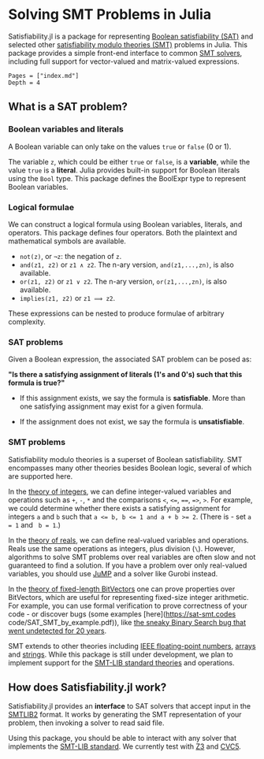 # Solving SMT Problems in Julia
Satisfiability.jl is a package for representing [Boolean satisfiability (SAT)](https://en.wikipedia.org/wiki/Boolean_satisfiability_problem) and selected other [satisfiability modulo theories (SMT)](https://en.wikipedia.org/wiki/Satisfiability_modulo_theories) problems in Julia. This package provides a simple front-end interface to common [SMT solvers](https://smt-lib.org/solvers.shtml), including full support for vector-valued and matrix-valued expressions.

```@contents
Pages = ["index.md"]
Depth = 4
```

## What is a SAT problem?
### Boolean variables and literals
A Boolean variable can only take on the values `true` or `false` (0 or 1).

The variable `z`, which could be either `true` or `false`, is a **variable**, while the value `true` is a **literal**. Julia provides built-in support for Boolean literals using the `Bool` type. This package defines the BoolExpr type to represent Boolean variables.

### Logical formulae
We can construct a logical formula using Boolean variables, literals, and operators. This package defines four operators. Both the plaintext and mathematical symbols are available.

* `not(z)`, or `¬z`: the negation of `z`.
* `and(z1, z2)` or `z1 ∧ z2`. The n-ary version, `and(z1,...,zn)`, is also available.
* `or(z1, z2)` or `z1 ∨ z2`. The n-ary version, `or(z1,...,zn)`, is also available.
* `implies(z1, z2)` or `z1 ⟹ z2`.

These expressions can be nested to produce formulae of arbitrary complexity.

### SAT problems
Given a Boolean expression, the associated SAT problem can be posed as:

**"Is there a satisfying assignment of literals (1's and 0's) such that this formula is true?"**

* If this assignment exists, we say the formula is **satisfiable**. More than one satisfying assignment may exist for a given formula.

* If the assignment does not exist, we say the formula is **unsatisfiable**.

### SMT problems
Satisfiability modulo theories is a superset of Boolean satisfiability. SMT encompasses many other theories besides Boolean logic, several of which are supported here.

In the [theory of integers](https://smt-lib.org/theories-Ints.shtml), we can define integer-valued variables and operations such as `+`, `-`, `*` and the comparisons `<`, `<=`, `==`, `=>`, `>`. For example, we could determine whether there exists a satisfying assignment for integers `a` and `b` such that `a <= b, b <= 1 and a + b >= 2`. (There is - set `a = 1` and ` b = 1`.)

In the [theory of reals](https://smt-lib.org/theories-Reals.shtml), we can define real-valued variables and operations. Reals use the same operations as integers, plus division (`\`). However, algorithms to solve SMT problems over real variables are often slow and not guaranteed to find a solution. If you have a problem over only real-valued variables, you should use [JuMP](https://jump.dev/) and a solver like Gurobi instead.

In the [theory of fixed-length BitVectors](https://smt-lib.org/theories-FixedSizeBitVectors.shtml) one can prove properties over BitVectors, which are useful for representing fixed-size integer arithmetic. For example, you can use formal verification to prove correctness of your code - or discover bugs (some examples [here](https://sat-smt.codes code/SAT_SMT_by_example.pdf)), like [the sneaky Binary Search bug that went undetected for 20 years](https://thebittheories.com/the-curious-case-of-binary-search-the-famous-bug-that-remained-undetected-for-20-years-973e89fc212?gi=5adc69f5db4d).

SMT extends to other theories including [IEEE floating-point numbers](https://smt-lib.org/theories-FloatingPoint.shtml), [arrays](https://smt-lib.org/theories-ArraysEx.shtml) and [strings](https://smt-lib.org/theories-UnicodeStrings.shtml). While this package is still under development, we plan to implement support for the [SMT-LIB standard theories](http://smtlib.cs.uiowa.edu/theories.shtml) and operations.

## How does Satisfiability.jl work?
Satisfiability.jl provides an **interface** to SAT solvers that accept input in the [SMTLIB2](http://www.smtlib.org/) format. It works by generating the SMT representation of your problem, then invoking a solver to read said file.

Using this package, you should be able to interact with any solver that implements the [SMT-LIB standard](https://smt-lib.org/standard.shtml). We currently test with [Z3](https://microsoft.github.io/z3guide/) and [CVC5](https://cvc5.github.io/).
